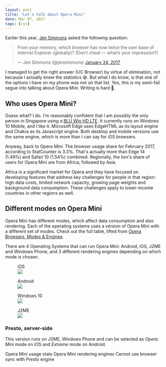 ```yaml
---
layout: post
title: "Let's talk about Opera Mini"
date: Mar 07, 2017
tags: [css]
---
```

Earlier this year, [Jen Simmons](http://jensimmons.com/) asked the following question:

<blockquote class="twitter-tweet" data-lang="en"><p lang="en" dir="ltr">From your memory, which browser has now twice the user base of Internet Explorer (globally)? (Don’t cheat — what’s your impression?)</p>&mdash; Jen Simmons (@jensimmons) <a href="https://twitter.com/jensimmons/status/824023709925212160">January 24, 2017</a></blockquote>

I managed to get the right answer (UC Browser) by virtue of elimination, not because I actually knew the statistics <span class="emoji" role="img" tabindex="0" aria-label="face with stuck-out tongue & closed eyes">&#x1F606;</span>. But what I do know, is that one of the options I have on my phone was not on that list. Yes, this is my semi-fail segue into talking about Opera Mini. Writing is hard <span class="emoji" role="img" tabindex="0" aria-label="person shrugging">&#x1F937;</span>.

## Who uses Opera Mini?

Guess what? I do. I'm reasonably confident that I am possibly the only person in Singapore using a [BLU Win HD LTE](http://www.gsmarena.com/blu_win_hd_lte-7205.php). It currently runs on Windows 10 Mobile, and I like it. Microsoft Edge uses EdgeHTML as its layout engine and Chakra as its Javascript engine. Both desktop and mobile versions use the same engine, which is more than I can say for iOS browsers.

Anyway, back to Opera Mini. The browser usage share for February 2017, according to StatCounter is 3.3%. That's actually more than Edge 14 (1.49%) and Safari 10 (1.54%) combined. Regionally, the lion's share of users for Opera Mini are from Africa, followed by Asia.

Africa is a significant market for Opera and they have focused on developing features that address key challenges for people in that region: high data costs, limited network capacity, growing page weights and background data consumption. These challenges apply to lower-income countries in other regions as well.

## Different modes on Opera Mini

Opera Mini has different modes, which affect data consumption and also rendering. Each of the operating systems uses a version of Opera Mini with a different set of modes. Check out the full table, lifted from [Opera Browsers, Modes & Engines](https://dev.opera.com/articles/browsers-modes-engines/).

There are 4 Operating Systems that can run Opera Mini: Android, iOS, J2ME and Windows Phone, and 3 different rendering engines depending on which mode is chosen.

<div class="figure-wrapper">
    <figure class="multiple">
        <figcaption>iOS</figcaption>
        <img src="{{ site.url }}/images/posts/opera-mini/ios.png" srcset="{{ site.url }}/images/posts/opera-mini/ios@2x.png 2x" />
    </figure>
    <figure class="multiple">
        <figcaption>Android</figcaption>
        <img src="{{ site.url }}/images/posts/opera-mini/android.png" srcset="{{ site.url }}/images/posts/opera-mini/android@2x.png 2x" />
    </figure>
    <figure class="multiple">
        <figcaption>Windows 10</figcaption>
        <img src="{{ site.url }}/images/posts/opera-mini/win10.png" srcset="{{ site.url }}/images/posts/opera-mini/win10@2x.png 2x" />
    </figure>
    <figure class="multiple">
        <figcaption>J2ME</figcaption>
        <img src="{{ site.url }}/images/posts/opera-mini/j2me.png" srcset="{{ site.url }}/images/posts/opera-mini/j2me@2x.png 2x" />
    </figure>
</div>

### Presto, server-side 

This version runs on J2ME, Windows Phone and can be selected as *Opera Mini* mode on iOS and *Extreme* mode on Android.

Opera Mini usage stats
Opera Mini rendering engines
Cannot use browser sync with Presto engine


<script async src="//platform.twitter.com/widgets.js" charset="utf-8"></script>
